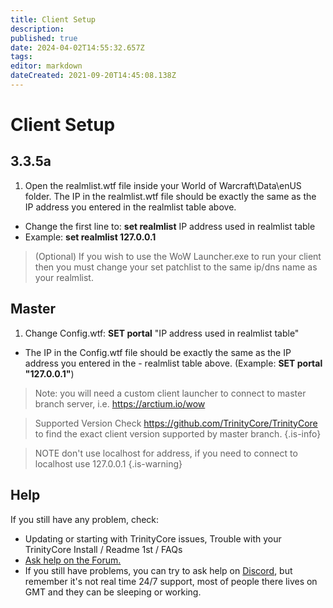 ```yaml
---
title: Client Setup
description: 
published: true
date: 2024-04-02T14:55:32.657Z
tags: 
editor: markdown
dateCreated: 2021-09-20T14:45:08.138Z
---
```


# Client Setup
## 3.3.5a
1. Open the realmlist.wtf file inside your World of Warcraft\Data\enUS folder. The IP in the realmlist.wtf file should be exactly the same as the IP address you entered in the realmlist table above.

- Change the first line to: **set realmlist** IP address used in realmlist table
- Example: **set realmlist 127.0.0.1**
> (Optional) If you wish to use the WoW Launcher.exe to run your client then you must change your set patchlist to the same ip/dns name as your realmlist.

## Master
1. Change Config.wtf: **SET portal** "IP address used in realmlist table"
- The IP in the Config.wtf file should be exactly the same as the IP address you entered in the - realmlist table above. (Example: **SET portal "127.0.0.1"**)
> Note: you will need a custom client launcher to connect to master branch server, i.e. https://arctium.io/wow

> Supported Version
Check https://github.com/TrinityCore/TrinityCore to find the exact client version supported by master branch.
{.is-info}

> NOTE don't use localhost for address, if you need to connect to localhost use 127.0.0.1
{.is-warning}

  ##  Help

If you still have any problem, check:

- Updating or starting with TrinityCore issues, Trouble with your TrinityCore Install / Readme 1st / FAQs
- [Ask help on the Forum.](https://talk.trinitycore.org/)
- If you still have problems, you can try to ask help on [Discord](https://discord.com/invite/HPP3wNh), but remember it's not real time 24/7 support, most of people there lives on GMT and they can be sleeping or working.
